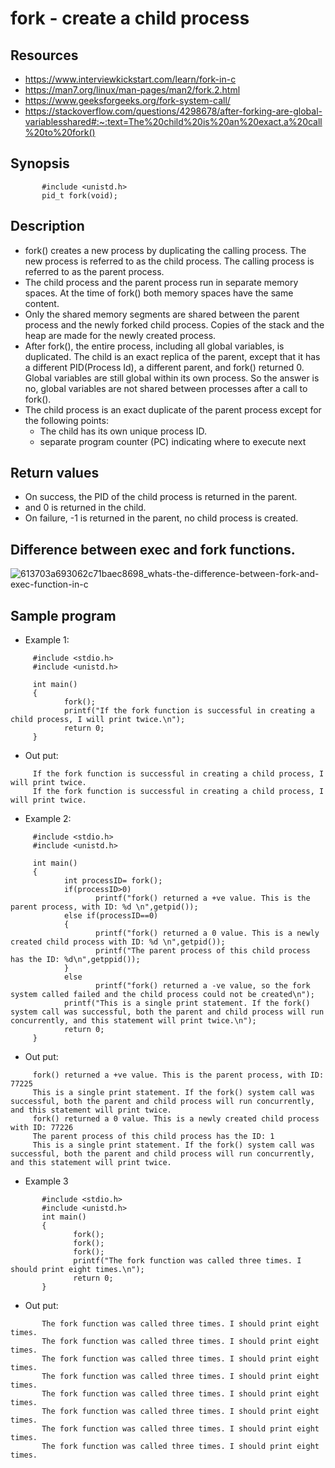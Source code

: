 # fork - create a child process
## Resources
- https://www.interviewkickstart.com/learn/fork-in-c
- https://man7.org/linux/man-pages/man2/fork.2.html
- https://www.geeksforgeeks.org/fork-system-call/
- https://stackoverflow.com/questions/4298678/after-forking-are-global-variablesshared#:~:text=The%20child%20is%20an%20exact,a%20call%20to%20fork()
## Synopsis
```
       #include <unistd.h>
       pid_t fork(void);
```
## Description
   - fork() creates a new process by duplicating the calling process.
   The new process is referred to as the child process.  The calling
   process is referred to as the parent process.
   - The child process and the parent process run in separate memory
   spaces.  At the time of fork() both memory spaces have the same
   content. 
   - Only the shared memory segments are shared between the
   parent process and the newly forked child process. Copies of the stack
   and the heap are made for the newly created process.
   - After fork(), the entire process, including all global variables, is duplicated. The child is an exact replica of the parent, except that it has a different PID(Process Id), a different parent, and fork() returned 0. Global variables are still global within its own process. So the answer is no, global variables are not shared between processes after a call to fork().
   - The child process is an exact duplicate of the parent process
   except for the following points:
     - The child has its own unique process ID.
     - separate program counter (PC) indicating where to execute next
## Return values
  - On success, the PID of the child process is returned in the parent.
  - and 0 is returned in the child.
  - On failure, -1 is returned in the parent, no child process is created.
## Difference between exec and fork functions.

  ![613703a693062c71baec8698_whats-the-difference-between-fork-and-exec-function-in-c](https://user-images.githubusercontent.com/51042907/166195835-c18b45d9-abae-45d1-9894-0def13bf44a9.jpg)


## Sample program
  - Example 1:
  ```
       #include <stdio.h>
       #include <unistd.h>

       int main()
       {
              fork();
              printf("If the fork function is successful in creating a child process, I will print twice.\n");
              return 0;
       }
  ```
  - Out put:
  ```
       If the fork function is successful in creating a child process, I will print twice.
       If the fork function is successful in creating a child process, I will print twice.
  ```
  - Example 2:
  ```
       #include <stdio.h>
       #include <unistd.h>

       int main()
       {
              int processID= fork();
              if(processID>0)
                     printf("fork() returned a +ve value. This is the parent process, with ID: %d \n",getpid());
              else if(processID==0)
              {
                     printf("fork() returned a 0 value. This is a newly created child process with ID: %d \n",getpid());
                     printf("The parent process of this child process has the ID: %d\n",getppid());
              }
              else
                     printf("fork() returned a -ve value, so the fork system called failed and the child process could not be created\n");
              printf("This is a single print statement. If the fork() system call was successful, both the parent and child process will run concurrently, and this statement will print twice.\n");
              return 0;
       }
  ```
  - Out put:
  ```
       fork() returned a +ve value. This is the parent process, with ID: 77225 
       This is a single print statement. If the fork() system call was successful, both the parent and child process will run concurrently, and this statement will print twice.
       fork() returned a 0 value. This is a newly created child process with ID: 77226 
       The parent process of this child process has the ID: 1
       This is a single print statement. If the fork() system call was successful, both the parent and child process will run concurrently, and this statement will print twice.
  ```

- Example 3
```
       #include <stdio.h>
       #include <unistd.h>
       int main()
       {
              fork();
              fork();
              fork();
              printf("The fork function was called three times. I should print eight times.\n");
              return 0;
       }
```
- Out put:
```
       The fork function was called three times. I should print eight times.
       The fork function was called three times. I should print eight times.
       The fork function was called three times. I should print eight times.
       The fork function was called three times. I should print eight times.
       The fork function was called three times. I should print eight times.                                      
       The fork function was called three times. I should print eight times.
       The fork function was called three times. I should print eight times.
       The fork function was called three times. I should print eight times.
```


       
